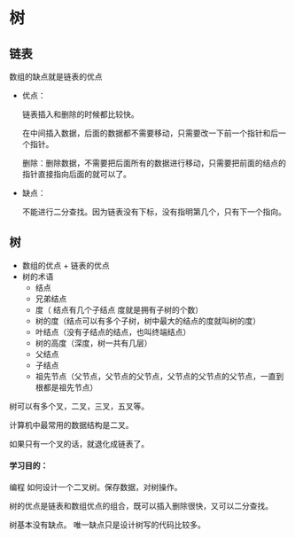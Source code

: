 # 树

## 链表

数组的缺点就是链表的优点

- 优点：

  链表插入和删除的时候都比较快。

  在中间插入数据，后面的数据都不需要移动，只需要改一下前一个指针和后一个指针。

  删除：删除数据，不需要把后面所有的数据进行移动，只需要把前面的结点的指针直接指向后面的就可以了。

- 缺点：

  不能进行二分查找。因为链表没有下标，没有指明第几个，只有下一个指向。

## 树

- 数组的优点 + 链表的优点 
- 树的术语
  - 结点
  - 兄弟结点
  - 度（ 结点有几个子结点 度就是拥有子树的个数）
  - 树的度（结点可以有多个子树，树中最大的结点的度就叫树的度）
  - 叶结点（没有子结点的结点，也叫终端结点）
  - 树的高度（深度，树一共有几层）
  - 父结点
  - 子结点
  - 祖先节点（父节点，父节点的父节点，父节点的父节点的父节点，一直到根都是祖先节点）

树可以有多个叉，二叉，三叉，五叉等。

计算机中最常用的数据结构是二叉。

如果只有一个叉的话，就退化成链表了。

#### 学习目的：

编程 如何设计一个二叉树。保存数据，对树操作。

树的优点是链表和数组优点的组合，既可以插入删除很快，又可以二分查找。

树基本没有缺点。 唯一缺点只是设计树写的代码比较多。